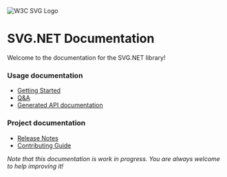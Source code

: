 <img src="https://www.w3.org/Icons/SVG/svg-logo-v.png" alt="W3C SVG Logo">

# SVG.NET Documentation

Welcome to the documentation for the SVG.NET library!

### Usage documentation
- [Getting Started](doc/GettingStarted.html)
- [Q&A](doc/Q&A.html)
- [Generated API documentation](api/SVG.html)
  
### Project documentation
- [Release Notes](doc/ReleaseNotes.html)
- [Contributing Guide](CONTRIBUTING.html)

_Note that this documentation is work in progress.
You are always welcome to help improving it!_